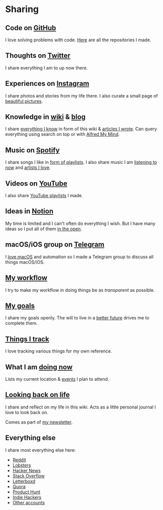 # Sharing

## Code on [GitHub](https://github.com/nikitavoloboev)

I love solving problems with code. [Here](my-github.md) are all the repositories I made.

## Thoughts on [Twitter](https://twitter.com/nikitavoloboev)

I share everything I am to up now there.

## Experiences on [Instagram](https://www.instagram.com/nikitavoloboev/)

I share photos and stories from my life there. I also curate a small page of [beautiful pictures](https://www.instagram.com/prettiways/).

## Knowledge in [wiki](../README.md) & [blog](https://medium.com/@nikitavoloboev)

I share [everything I know](everything-I-know.md) in form of this wiki & [articles I wrote](my-articles.md). Can query everything using search on top or with [Alfred My Mind](https://github.com/nikitavoloboev/alfred-my-mind).

## Music on [Spotify](https://open.spotify.com/user/nikitavoloboev)

I share songs I like in [form of playlists](../music/music-playlists.md). I also share music I am [listening to now](https://www.last.fm/user/playfullyExist) and [artists I love](../music/music-artists.md).

## Videos on [YouTube](https://www.youtube.com/channel/UCEKqrUfr_FMKIO9XSJS4vDw/videos)

I also share [YouTube playlists](https://www.youtube.com/channel/UCEKqrUfr_FMKIO9XSJS4vDw/playlists) I made.

## Ideas in [Notion](../ideas/ideas.md)

My time is limited and I can't often do everything I wish. But I have many ideas so I put all of them [in the open](https://www.notion.so/Ideas-0b5a4e8a88f34fe29a1f33dad02e5332).

## macOS/iOS group on [Telegram](https://t.me/joinchat/BBKnQU4_rty6_942PFbPbw)

I [love macOS](https://github.com/nikitavoloboev/my-mac-os) and automation so I made a Telegram group to discuss all things macOS/iOS.

## [My workflow](my-workflow.md)

I try to make my workflow in doing things be as _transparent_ as possible.

## [My goals](../focusing/goals.md)

I share my goals openly. The will to live in a [better future](../future/future.md) drives me to complete them.

## [Things I track](tracking.md)

I love tracking various things for my own reference.

## What I am [doing now](https://nikitavoloboev.xyz/now/)

Lists my current location & [events](https://calendar.google.com/calendar/embed?src=vb3ao4euc3saeoj2qambtlr5vg%40group.calendar.google.com&ctz=Europe%2FAmsterdam&mode=AGENDA) I plan to attend.

## [Looking back on life](../looking-back/looking-back.md)

I share and reflect on my life in this wiki. Acts as a little personal journal I love to look back on.

Comes as part of [my newsletter](https://buttondown.email/nikitavoloboev).

## Everything else

I share most everything else here:

- [Reddit](https://www.reddit.com/user/nikivi/)
- [Lobsters](https://lobste.rs/u/nikivi)
- [Hacker News](https://news.ycombinator.com/user?id=nikivi)
- [Stack Overflow](https://stackoverflow.com/users/3067664/nikita-voloboev?tab=profile)
- [Letterboxd](https://letterboxd.com/nikitavoloboev/)
- [Quora](https://www.quora.com/profile/Nikita-Voloboev)
- [Product Hunt](https://www.producthunt.com/@nikitavoloboev)
- [Indie Hackers](https://www.indiehackers.com/user/nikivi)
- [Other accounts](../other/web-presence.md)
